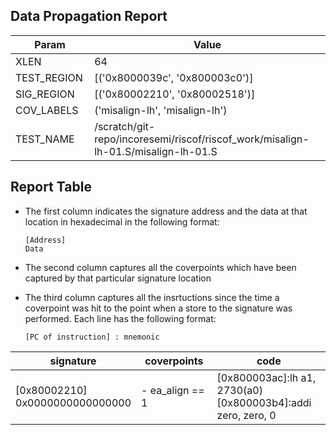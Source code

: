 
## Data Propagation Report

| Param       | Value    |
|-------------|----------|
| XLEN        | 64      |
| TEST_REGION | [('0x8000039c', '0x800003c0')]      |
| SIG_REGION  | [('0x80002210', '0x80002518')]      |
| COV_LABELS  | ('misalign-lh', 'misalign-lh')      |
| TEST_NAME   | /scratch/git-repo/incoresemi/riscof/riscof_work/misalign-lh-01.S/misalign-lh-01.S    |

## Report Table

- The first column indicates the signature address and the data at that location in hexadecimal in the following format: 
  ```
  [Address]
  Data
  ```

- The second column captures all the coverpoints which have been captured by that particular signature location

- The third column captures all the insrtuctions since the time a coverpoint was
  hit to the point when a store to the signature was performed. Each line has
  the following format:
  ```
  [PC of instruction] : mnemonic
  ```

<style>
table th:first-of-type {
    width: 5%;
}
table th:nth-of-type(2) {
    width: 40%;
}
table th:nth-of-type(3) {
    width: 55%;
}
</style>

|            signature             |    coverpoints     |                                code                                 |
|----------------------------------|--------------------|---------------------------------------------------------------------|
|[0x80002210]<br>0x0000000000000000|- ea_align == 1<br> |[0x800003ac]:lh a1, 2730(a0)<br> [0x800003b4]:addi zero, zero, 0<br> |
